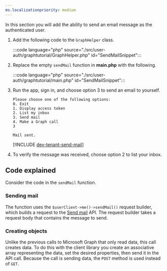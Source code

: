 ```yaml
---
ms.localizationpriority: medium
---
```


<!-- markdownlint-disable MD041 -->

In this section you will add the ability to send an email message as the authenticated user.

1. Add the following code to the `GraphHelper` class.

    :::code language="php" source="./src/user-auth/graphtutorial/GraphHelper.php" id="SendMailSnippet":::

1. Replace the empty `sendMail` function in **main.php** with the following.

    :::code language="php" source="./src/user-auth/graphtutorial/main.php" id="SendMailSnippet":::

1. Run the app, sign in, and choose option 3 to send an email to yourself.

    ```Shell
    Please choose one of the following options:
    0. Exit
    1. Display access token
    2. List my inbox
    3. Send mail
    4. Make a Graph call
    3

    Mail sent.
    ```

    [!INCLUDE [dev-tenant-send-mail](../shared/dev-tenant-send-mail.md)]

1. To verify the message was received, choose option 2 to list your inbox.

## Code explained

Consider the code in the `sendMail` function.

### Sending mail

The function uses the `$userClient->me()->sendMail()` request builder, which builds a request to the [Send mail](/graph/api/user-sendmail) API. The request builder takes a request body that contains the message to send.

### Creating objects

Unlike the previous calls to Microsoft Graph that only read data, this call creates data. To do this with the client library you create an associative array representing the data, set the desired properties, then send it in the API call. Because the call is sending data, the `POST` method is used instead of `GET`.
